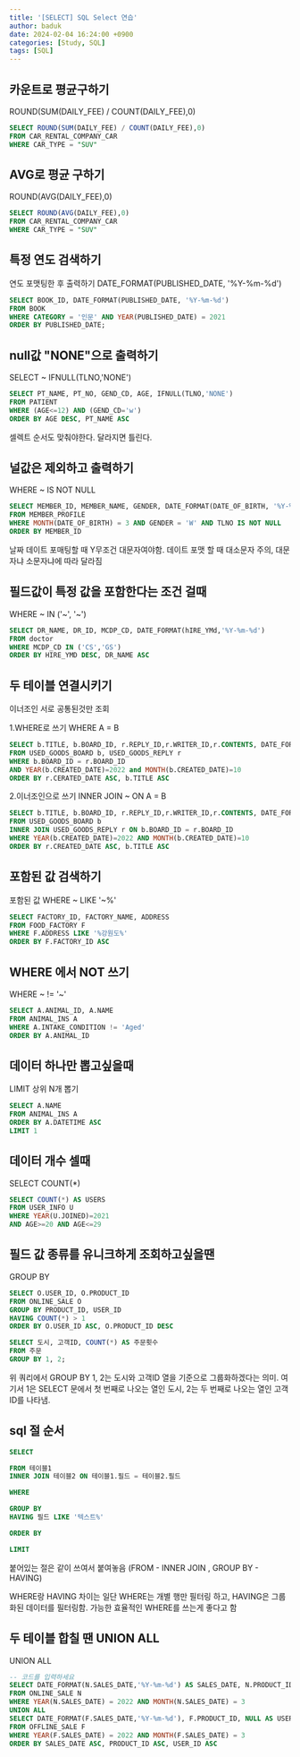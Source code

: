 ```yaml
---
title: '[SELECT] SQL Select 연습'
author: baduk
date: 2024-02-04 16:24:00 +0900
categories: [Study, SQL]
tags: [SQL]
---
```


## 카운트로 평균구하기
ROUND(SUM(DAILY_FEE) / COUNT(DAILY_FEE),0)
```sql
SELECT ROUND(SUM(DAILY_FEE) / COUNT(DAILY_FEE),0)
FROM CAR_RENTAL_COMPANY_CAR
WHERE CAR_TYPE = "SUV"
```

## AVG로 평균 구하기
ROUND(AVG(DAILY_FEE),0)
```sql
SELECT ROUND(AVG(DAILY_FEE),0)
FROM CAR_RENTAL_COMPANY_CAR
WHERE CAR_TYPE = "SUV"
```

## 특정 연도 검색하기
연도 포맷팅한 후 출력하기
DATE_FORMAT(PUBLISHED_DATE, '%Y-%m-%d')
```sql
SELECT BOOK_ID, DATE_FORMAT(PUBLISHED_DATE, '%Y-%m-%d')
FROM BOOK
WHERE CATEGORY = '인문' AND YEAR(PUBLISHED_DATE) = 2021
ORDER BY PUBLISHED_DATE;
```


## null값 "NONE"으로 출력하기
SELECT ~ IFNULL(TLNO,'NONE')
```sql
SELECT PT_NAME, PT_NO, GEND_CD, AGE, IFNULL(TLNO,'NONE')
FROM PATIENT
WHERE (AGE<=12) AND (GEND_CD='w')
ORDER BY AGE DESC, PT_NAME ASC
```
셀렉트 순서도 맞춰야한다. 달라지면 틀린다.


## 널값은 제외하고 출력하기
WHERE ~ IS NOT NULL
```sql
SELECT MEMBER_ID, MEMBER_NAME, GENDER, DATE_FORMAT(DATE_OF_BIRTH, '%Y-%m-%d') AS DATE_OF_BIRTH
FROM MEMBER_PROFILE
WHERE MONTH(DATE_OF_BIRTH) = 3 AND GENDER = 'W' AND TLNO IS NOT NULL
ORDER BY MEMBER_ID
```
날짜 데이트 포매팅할 때 Y무조건 대문자여야함. 데이트 포맷 할 때 대소문자 주의, 대문자냐 소문자냐에 따라 달라짐

## 필드값이 특정 값을 포함한다는 조건 걸때
WHERE ~ IN ('~',  '~')
```sql
SELECT DR_NAME, DR_ID, MCDP_CD, DATE_FORMAT(hIRE_YMd,'%Y-%m-%d')
FROM doctor
WHERE MCDP_CD IN ('CS','GS')
ORDER BY HIRE_YMD DESC, DR_NAME ASC
```

## 두 테이블 연결시키기
이너조인 서로 공통된것만 조회

1.WHERE로 쓰기
WHERE A = B
```sql
SELECT b.TITLE, b.BOARD_ID, r.REPLY_ID,r.WRITER_ID,r.CONTENTS, DATE_FORMAT(r.CREATED_DATE,'%Y-%m-%d')
FROM USED_GOODS_BOARD b, USED_GOODS_REPLY r
WHERE b.BOARD_ID = r.BOARD_ID
AND YEAR(b.CREATED_DATE)=2022 and MONTH(b.CREATED_DATE)=10
ORDER BY r.CERATED_DATE ASC, b.TITLE ASC
```

2.이너조인으로 쓰기
INNER JOIN ~ ON A = B
```sql
SELECT b.TITLE, b.BOARD_ID, r.REPLY_ID,r.WRITER_ID,r.CONTENTS, DATE_FORMAT(r.CREATED_DATE,'%Y-%m-%d')
FROM USED_GOODS_BOARD b
INNER JOIN USED_GOODS_REPLY r ON b.BOARD_ID = r.BOARD_ID
WHERE YEAR(b.CREATED_DATE)=2022 AND MONTH(b.CREATED_DATE)=10
ORDER BY r.CREATED_DATE ASC, b.TITLE ASC
```

## 포함된 값 검색하기
포함된 값
WHERE ~ LIKE '~%'
```sql
SELECT FACTORY_ID, FACTORY_NAME, ADDRESS
FROM FOOD_FACTORY F
WHERE F.ADDRESS LIKE '%강원도%'
ORDER BY F.FACTORY_ID ASC
```

## WHERE 에서 NOT 쓰기
WHERE ~ != '~'
```sql
SELECT A.ANIMAL_ID, A.NAME
FROM ANIMAL_INS A
WHERE A.INTAKE_CONDITION != 'Aged'
ORDER BY A.ANIMAL_ID
```

## 데이터 하나만 뽑고싶을때
LIMIT
상위 N개 뽑기
```sql
SELECT A.NAME
FROM ANIMAL_INS A
ORDER BY A.DATETIME ASC
LIMIT 1
```

## 데이터 개수 셀때
SELECT COUNT(*)
```sql
SELECT COUNT(*) AS USERS
FROM USER_INFO U
WHERE YEAR(U.JOINED)=2021
AND AGE>=20 AND AGE<=29
```

## 필드 값 종류를 유니크하게 조회하고싶을땐
GROUP BY
```sql
SELECT O.USER_ID, O.PRODUCT_ID
FROM ONLINE_SALE O
GROUP BY PRODUCT_ID, USER_ID
HAVING COUNT(*) > 1
ORDER BY O.USER_ID ASC, O.PRODUCT_ID DESC
```

```sql
SELECT 도시, 고객ID, COUNT(*) AS 주문횟수
FROM 주문
GROUP BY 1, 2;
```
위 쿼리에서 GROUP BY 1, 2는 도시와 고객ID 열을 기준으로 그룹화하겠다는 의미. 여기서 1은 SELECT 문에서 첫 번째로 나오는 열인 도시, 2는 두 번째로 나오는 열인 고객ID를 나타냄.

## sql 절 순서

```sql
SELECT

FROM 테이블1
INNER JOIN 테이블2 ON 테이블1.필드 = 테이블2.필드

WHERE

GROUP BY
HAVING 필드 LIKE '텍스트%'

ORDER BY

LIMIT
```
붙어있는 절은 같이 쓰여서 붙여놓음 (FROM - INNER JOIN , GROUP BY - HAVING)

WHERE랑 HAVING 차이는 일단 WHERE는 개별 행만 필터링 하고, HAVING은 그룹화된 데이터를 필터링함.
가능한 효율적인 WHERE를 쓰는게 좋다고 함

## 두 테이블 합칠 땐 UNION ALL
UNION ALL
```sql
-- 코드를 입력하세요
SELECT DATE_FORMAT(N.SALES_DATE,'%Y-%m-%d') AS SALES_DATE, N.PRODUCT_ID, N.USER_ID, N.SALES_AMOUNT
FROM ONLINE_SALE N
WHERE YEAR(N.SALES_DATE) = 2022 AND MONTH(N.SALES_DATE) = 3
UNION ALL
SELECT DATE_FORMAT(F.SALES_DATE,'%Y-%m-%d'), F.PRODUCT_ID, NULL AS USER_ID, F.SALES_AMOUNT
FROM OFFLINE_SALE F
WHERE YEAR(F.SALES_DATE) = 2022 AND MONTH(F.SALES_DATE) = 3
ORDER BY SALES_DATE ASC, PRODUCT_ID ASC, USER_ID ASC
```
